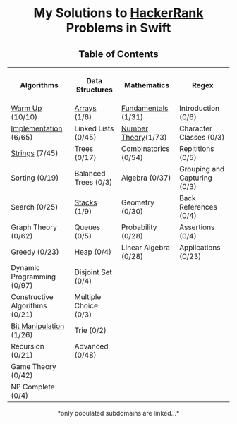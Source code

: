 <h1 align="center">My Solutions to <a href="https://www.hackerrank.com/dashboard">HackerRank</a> Problems in Swift</h1>
<h2 align="center">Table of Contents</h2>
<table style="width:100%">
  <tr>
    <th><p align="center">Algorithms</p></th>
    <th><p align="center">Data Structures</p></th>
    <th><p align="center">Mathematics</p></th>
    <th><p align="center">Regex</p></th>
  </tr>
  <tr>
    <td><a align="center" href="/Algorithms/Warm%20Up">Warm Up</a> (10/10)</td>
    <td><a align="center" href="/Data%20Structures/Arrays">Arrays</a> (1/6)</td>
    <td><a align="center" href="/Mathematics/Fundamentals">Fundamentals </a>(1/31) </td>
    <td>Introduction (0/6)</td>
  </tr>
  <tr>
    <td><a align="center" href="/Algorithms/Implementation">Implementation</a> (6/65)</td>
    <td>Linked Lists (0/45)</td>
    <td><a align="center" href="/Mathematics/Number%20Theory">Number Theory</a>(1/73)</td>
    <td>Character Classes (0/3)</td>
  </tr>
  <tr>
    <td><a align="center" href="/Algorithms/Strings">Strings</a> (7/45)</td>
    <td>Trees (0/17)</td>
    <td>Combinatorics (0/54)</td>
    <td>Repititions (0/5)</td>
  </tr>
  <tr>
    <td>Sorting (0/19)</td>
    <td>Balanced Trees (0/3)</td>
    <td>Algebra (0/37)</td>
    <td>Grouping and Capturing (0/3)</td>
  </tr>
  <tr>
    <td>Search (0/25)</td>
    <td><a align="center" href="/Data%20Structures/Stacks">Stacks</a> (1/9)</td>
    <td>Geometry (0/30)</td>
    <td>Back References (0/4)</td>
  </tr>
  <tr>
    <td>Graph Theory (0/62)</td>
    <td>Queues (0/5)</td>
    <td>Probability (0/28)</td>
    <td>Assertions (0/4)</td>
  </tr>
  <tr>
    <td>Greedy (0/23)</td>
    <td>Heap (0/4)</td>
    <td>Linear Algebra (0/28)</td>
    <td>Applications (0/23)</td>
  </tr>
  <tr>
    <td>Dynamic Programming (0/97)</td>
    <td>Disjoint Set (0/4)</td>
    <td></td>
    <td></td>
  </tr>
  <tr>
    <td>Constructive Algorithms (0/21)</td>
    <td>Multiple Choice (0/3)</td>
    <td></td>
    <td></td>
  </tr>
  <tr>
    <td><a align="center" href="/Algorithms/Bit%20Manipulation/">Bit Manipulation</a> (1/26)</td>
    <td>Trie (0/2)</td>
    <td></td>
    <td></td>
  </tr>
  <tr>
    <td>Recursion (0/21)</td>
    <td>Advanced (0/48)</td>
    <td></td>
    <td></td>
  </tr>
  <tr>
    <td>Game Theory (0/42)</td>
    <td></td>
    <td></td>
    <td></td>
  </tr>
  <tr>
    <td>NP Complete (0/4)</td>
    <td></td>
    <td></td>
    <td></td>
  </tr>
</table>
<p align="center">*only populated subdomains are linked...*</p>
<br>
